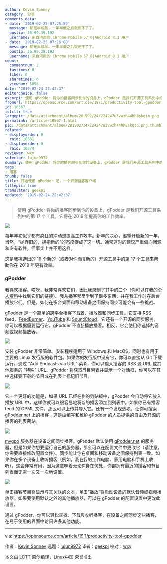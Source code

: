 ```yaml
---
author: Kevin Sonney
category: 分享
comments_data:
- date: '2019-02-25 07:25:59'
  message: 都是半成品，一年半载之后就用不了了。
  postip: 36.99.39.192
  username: 来自河南的 Chrome Mobile 57.0|Android 8.1 用户
- date: '2019-02-25 07:26:00'
  message: 都是半成品，一年半载之后就用不了了。
  postip: 36.99.39.192
  username: 来自河南的 Chrome Mobile 57.0|Android 8.1 用户
count:
  commentnum: 2
  favtimes: 0
  likes: 0
  sharetimes: 0
  viewnum: 5056
date: '2019-02-24 22:42:37'
editorchoice: false
excerpt: 使用 gPodder 将你的播客同步到你的设备上，gPodder 是我们开源工具系列中的第 17 个工具，它将在 2019 年提高你的工作效率。
fromurl: https://opensource.com/article/19/1/productivity-tool-gpodder
id: 10567
islctt: true
largepic: /data/attachment/album/201902/24/224247u3vwzh44hh8skqto.png
permalink: /article-10567-1.html
pic: /data/attachment/album/201902/24/224247u3vwzh44hh8skqto.png.thumb.jpg
related:
- displayorder: 0
  raid: 10561
- displayorder: 0
  raid: 10574
reviewer: wxy
selector: lujun9972
summary: 使用 gPodder 将你的播客同步到你的设备上，gPodder 是我们开源工具系列中的第 17 个工具，它将在 2019 年提高你的工作效率。
tags:
- 播客
thumb: false
title: 开始使用 gPodder 吧，一个开源播客客户端
titlepic: true
translator: geekpi
updated: '2019-02-24 22:42:37'
---
```



> 
> 使用 gPodder 将你的播客同步到你的设备上，gPodder 是我们开源工具系列中的第 17 个工具，它将在 2019 年提高你的工作效率。
> 
> 
> 


![](/data/attachment/album/201902/24/224247u3vwzh44hh8skqto.png)


每年年初似乎都有疯狂的冲动想提高工作效率。新年的决心，渴望开启新的一年，当然，“抛弃旧的，拥抱新的”的态度促成了这一切。通常这时的建议严重偏向闭源和专有软件，但事实上并不用这样。


这是我挑选出的 19 个新的（或者对你而言新的）开源工具中的第 17 个工具来帮助你在 2019 年更有效率。


### gPodder


我喜欢播客。哎呀，我非常喜欢它们，因此我录制了其中的三个（你可以在[我的个人资料](https://opensource.com/users/ksonney)中找到它们的链接）。我从播客那里学到了很多东西，并在我工作时在后台播放它们。但是，如何在多台桌面和移动设备之间保持同步可能会有一些挑战。


[gPodder](https://gpodder.github.io/) 是一个简单的跨平台播客下载器、播放器和同步工具。它支持 RSS feed、[FeedBurner](https://feedburner.google.com/)、[YouTube](https://youtube.com) 和 [SoundCloud](https://soundcloud.com/)，它还有一个开源的同步服务，你可以根据需要运行它。gPodder 不直接播放播客。相反，它会使用你选择的音频或视频播放器。


![](/data/attachment/album/201902/24/224256yi4h1zimzqeeci7q.png)


安装 gPodder 非常简单。安装程序适用于 Windows 和 MacOS，同时也有用于主要的 Linux 发行版的软件包。如果你的发行版中没有它，你可以直接从 Git 下载运行。通过 “Add Podcasts via URL” 菜单，你可以输入播客的 RSS 源 URL 或其他服务的 “特殊” URL。gPodder 将获取节目列表并显示一个对话框，你可以在其中选择要下载的节目或在列表上标记旧节目。


![](/data/attachment/album/201902/24/224308anlxxmzx4nmgy6fm.png)


它一个更好的功能是，如果 URL 已经在你的剪贴板中，gPodder 会自动将它放入播放 URL 中，这样你就可以很容易地将新的播客添加到列表中。如果你已有播客 feed 的 OPML 文件，那么可以上传并导入它。还有一个发现选项，让你可搜索 [gPodder.net](http://gpodder.net) 上的播客，这是由编写和维护 gPodder 的人员提供的自由及开源的播客的列表网站。


![](/data/attachment/album/201902/24/224313r9epv5dqf8vq8vz2.png)


[mygpo](https://github.com/gpodder/mygpo) 服务器在设备之间同步播客。gPodder 默认使用 [gPodder.net](http://gPodder.net) 的服务器，但是如果你想要运行自己的服务器，那么可以在配置文件中更改它（请注意，你需要直接修改配置文件）。同步能让你在桌面和移动设备之间保持列表一致。如果你在多个设备上收听播客（例如，我在我的工作电脑、家用电脑和手机上收听），这会非常有用，因为这意味着无论你身在何处，你都拥有最近的播客和节目列表而无需一次又一次地设置。


![](/data/attachment/album/201902/24/224324rky00j3h3tty4y4h.png)


单击播客节目将显示与其关联的文本，单击“播放”将启动设备的默认音频或视频播放器。如果要使用默认之外的其他播放器，可以在 gPodder 的配置设置中更改此设置。


通过 gPodder，你可以轻松查找、下载和收听播客，在设备之间同步这些播客，在易于使用的界面中访问许多其他功能。




---


via: <https://opensource.com/article/19/1/productivity-tool-gpodder>


作者：[Kevin Sonney](https://opensource.com/users/ksonney "Kevin Sonney") 选题：[lujun9972](https://github.com/lujun9972) 译者：[geekpi](https://github.com/geekpi) 校对：[wxy](https://github.com/wxy)


本文由 [LCTT](https://github.com/LCTT/TranslateProject) 原创编译，[Linux中国](https://linux.cn/) 荣誉推出